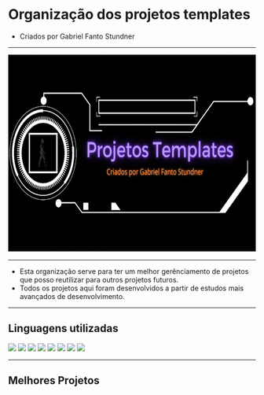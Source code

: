 # Organização dos projetos templates

* Criados por Gabriel Fanto Stundner

---

<p align="center">
  <img width="600" height="400" src="profile\images\Projetos Templates.gif">
</p>

---

* Esta organização serve para ter um melhor gerênciamento de projetos que posso reutilizar para outros projetos futuros.
* Todos os projetos aqui foram desenvolvidos a partir de estudos mais avançados de desenvolvimento.

---

## Linguagens utilizadas

![](https://img.shields.io/badge/Java-ED8B00?style=for-the-badge&logo=java&logoColor=white)
![](https://img.shields.io/badge/C-00599C?style=for-the-badge&logo=c&logoColor=white)
![](https://img.shields.io/badge/Python-14354C?style=for-the-badge&logo=python&logoColor=white)
![](https://img.shields.io/badge/Dart-0175C2?style=for-the-badge&logo=dart&logoColor=white)
![](https://img.shields.io/badge/Shell_Script-121011?style=for-the-badge&logo=gnu-bash&logoColor=white)
![](https://img.shields.io/badge/Markdown-000000?style=for-the-badge&logo=markdown&logoColor=white)
![](https://img.shields.io/badge/TypeScript-007ACC?style=for-the-badge&logo=typescript&logoColor=white)
![](https://img.shields.io/badge/JavaScript-323330?style=for-the-badge&logo=javascript&logoColor=F7DF1E)

---

## Melhores Projetos

